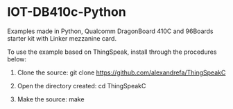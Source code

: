 # IOT-DB410c-Python
Examples made in Python, Qualcomm DragonBoard 410C and 96Boards starter kit with Linker mezzanine card.

To use the example based on ThingSpeak, install through the procedures below:

1. Clone the source:
git clone https://github.com/alexandrefa/ThingSpeakC

2. Open the directory created:
cd ThingSpeakC

3. Make the source:
make

